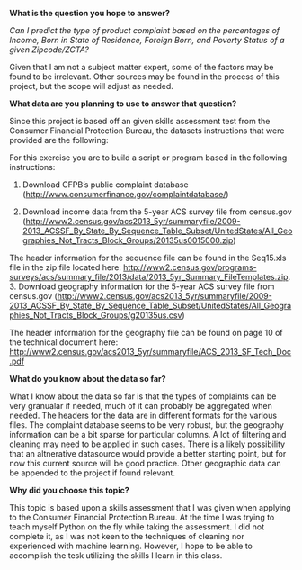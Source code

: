 **What is the question you hope to answer?**

*Can I predict the type of product complaint based on the percentages of Income, Born in State of Residence, Foreign Born, and Poverty Status of a given Zipcode/ZCTA?*

Given that I am not a subject matter expert, some of the factors may be found to be irrelevant.  Other sources may be found in the process of this project, but the scope will adjust as needed.

**What data are you planning to use to answer that question?**

Since this project is based off an given skills assessment test from the Consumer Financial Protection Bureau, the datasets instructions that were provided are the following:

For this exercise you are to build a script or program based in the following instructions:

  1.    Download CFPB’s public complaint database (http://www.consumerfinance.gov/complaintdatabase/)

  2.    Download income data from the 5-year ACS survey file from census.gov (http://www2.census.gov/acs2013_5yr/summaryfile/2009-2013_ACSSF_By_State_By_Sequence_Table_Subset/UnitedStates/All_Geographies_Not_Tracts_Block_Groups/20135us0015000.zip) 

  The header information for the sequence file can be found in the Seq15.xls file in the zip file located here:  http://www2.census.gov/programs-surveys/acs/summary_file/2013/data/2013_5yr_Summary_FileTemplates.zip.
  3. Download geography information for the 5-year ACS survey file from census.gov (http://www2.census.gov/acs2013_5yr/summaryfile/2009-2013_ACSSF_By_State_By_Sequence_Table_Subset/UnitedStates/All_Geographies_Not_Tracts_Block_Groups/g20135us.csv)

  The header information for the geography file can be found on page 10 of the technical document here:  http://www2.census.gov/acs2013_5yr/summaryfile/ACS_2013_SF_Tech_Doc.pdf

**What do you know about the data so far?**

What I know about the data so far is that the types of complaints can be very granualar if needed, much of it can probably be aggregated when needed.  The headers for the data are in different formats for the various files.  The complaint database seems to be very robust, but the geography information can be a bit sparse for particular columns.  A lot of filtering and cleaning may need to be applied in such cases.  There is a likely possibility that an altnerative datasource would provide a better starting point, but for now this current source will be good practice.  Other geographic data can be appended to the project if found relevant.

**Why did you choose this topic?**

This topic is based upon a skills assessment that I was given when applying to the Consumer Financial Protection Bureau.  At the time I was trying to teach myself Python on the fly while taking the assessment.  I did not complete it, as I was not keen to the techniques of cleaning nor experienced with machine learning.  However, I hope to be able to accomplish the tesk utilizing the skills I learn in this class.
